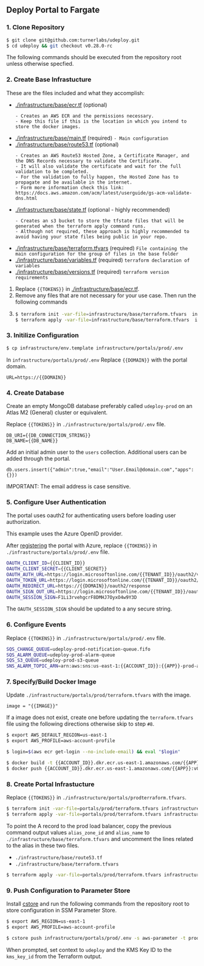 
## Deploy Portal to Fargate ##


### 1. Clone Repository ###
```bash
$ git clone git@github.com:turnerlabs/udeploy.git
$ cd udeploy && git checkout v0.28.0-rc
```

The following commands should be executed from the repository root unless otherwise specfied.

### 2. Create Base Infrastucture ###

These are the files included and what they accomplish:

- [./infrastructure/base/ecr.tf](infrastructure/base/ecr.tf) (optional)
    ```
    - Creates an AWS ECR and the permissions necessary. 
    - Keep this file if this is the location in which you intend to store the docker images.
    ```
- [./infrastructure/base/main.tf](infrastructure/base/main.tf) (required)
    `- Main configuration`
- [./infrastructure/base/route53.tf](infrastructure/base/route53.tf) (optional)
    ```
    - Creates an AWS Route53 Hosted Zone, a Certificate Manager, and the DNS Records necessary to validate the Certificate. 
    - It will also validate the certificate and wait for the full validation to be completed. 
    - For the validation to fully happen, the Hosted Zone has to propagate and be available in the internet.
    - Form more information check this link: https://docs.aws.amazon.com/acm/latest/userguide/gs-acm-validate-dns.html
    ```
- [./infrastructure/base/state.tf](infrastructure/base/state.tf) (optional - highly recommended)
    ```
    - Creates an s3 bucket to store the tfstate files that will be generated when the terraform apply command runs.
    - Although not required, these approach is highly recommended to avoid having your state files being public in your repo.
    ```
- [./infrastructure/base/terraform.tfvars](infrastructure/base/terraform.tfvars) (required)
    `File containing the main configuration for the group of files in the base folder`
- [./infrastructure/base/variables.tf](infrastructure/base/variables.tf) (required)
    `terraform declaration of variables`
- [./infrastructure/base/versions.tf](infrastructure/base/versions.tf) (required)
    `terraform version requirements`

1. Replace `{{TOKENS}}` in [./infrastructure/base/ecr.tf](infrastructure/terraform.tfvars).
1. Remove any files that are not necessary for your use case. Then run the following commands
1. 
    ```bash
    $ terraform init -var-file=infrastructure/base/terraform.tfvars  infrastructure/base 
    $ terraform apply -var-file=infrastructure/base/terraform.tfvars  infrastructure/base
    ```

### 3. Initilize Configuration ###

```bash
$ cp infrastructure/env.template infrastructure/portals/prod/.env
```

In `infrastructure/portals/prod/.env` Replace `{{DOMAIN}}` with the portal domain.

```
URL=https://{{DOMAIN}}
```

### 4. Create Database ###

Create an empty MongoDB database preferably called `udeploy-prod` on an Atlas M2 (General) cluster or equivalent.

Replace `{{TOKENS}}` in `./infrastructure/portals/prod/.env` file.
```
DB_URI={{DB_CONNECTION_STRING}}
DB_NAME={{DB_NAME}}
```

Add an initial admin user to the `users` collection. Additional users can be added through the portal.

```
db.users.insert({"admin":true,"email":"User.Email@domain.com","apps":{}})
```

IMPORTANT: The email address is case sensitive.

### 5. Configure User Authentication ###

The portal uses oauth2 for authenticating users before loading user authorization.

This example uses the Azure OpenID provider. 

After [registering](OAUTH_AZURE.md) the portal with Azure, replace `{{TOKENS}}` in `./infrastructure/portals/prod/.env` file.

```bash
OAUTH_CLIENT_ID={{CLIENT_ID}} 
OAUTH_CLIENT_SECRET={{CLIENT_SECRET}}
OAUTH_AUTH_URL=https://login.microsoftonline.com/{{TENANT_ID}}/oauth2/v2.0/authorize
OAUTH_TOKEN_URL=https://login.microsoftonline.com/{{TENANT_ID}}/oauth2/v2.0/token
OAUTH_REDIRECT_URL=https://{{DOMAIN}}/oauth2/response
OAUTH_SIGN_OUT_URL=https://login.microsoftonline.com/{{TENANT_ID}}/oauth2/logout?client_id={{CLIENT_ID}}
OAUTH_SESSION_SIGN=F1Li3rvehgcrF8DMHJ7OyxO4w9Y3D
```

The `OAUTH_SESSION_SIGN` should be updated to a any secure string.

### 6. Configure Events ###

Replace `{{TOKENS}}` in `./infrastructure/portals/prod/.env` file.

```bash
SQS_CHANGE_QUEUE=udeploy-prod-notification-queue.fifo
SQS_ALARM_QUEUE=udeploy-prod-alarm-queue
SQS_S3_QUEUE=udeploy-prod-s3-queue
SNS_ALARM_TOPIC_ARN=arn:aws:sns:us-east-1:{{ACCOUNT_ID}}:{{APP}}-prod-alarms
```

### 7. Specify/Build Docker Image ####

Update `./infrastructure/portals/prod/terraform.tfvars` with the image.

```
image = "{{IMAGE}}"
```

If a image does not exist, create one before updating the `terraform.tfvars` file using the following directions otherwise skip to step `#8`.

```bash
$ export AWS_DEFAULT_REGION=us-east-1
$ export AWS_PROFILE=aws-account-profile
```

```bash
$ login=$(aws ecr get-login --no-include-email) && eval "$login"
```

```bash
$ docker build -t {{ACCOUNT_ID}}.dkr.ecr.us-east-1.amazonaws.com/{{APP}}:v0.28.0-rc --build-arg version=v0.28.0-rc.1 .
$ docker push {{ACCOUNT_ID}}.dkr.ecr.us-east-1.amazonaws.com/{{APP}}:v0.28.0-rc
```

### 8. Create Portal Infrastucture ####

Replace `{{TOKENS}}` in `./infrastructure/portals/prodterraform.tfvars`.

```bash
$ terraform init -var-file=portals/prod/terraform.tfvars infrastructure/portals/prod
$ terraform apply -var-file=portals/prod/terraform.tfvars infrastructure/portals/prod
```

To point the A record to the prod load balancer, copy the previous command output values `alias_zone_id` and `alias_name` to `./infrastructure/base/terraform.tfvars` and uncomment the lines related to the alias in these two files.

* `./infrastructure/base/route53.tf`
* `./infrastructure/base/terraform.tfvars`

```bash
$ terraform apply -var-file=portals/prod/terraform.tfvars infrastructure/portals/prod
```


### 9. Push Configuration to Parameter Store ### 

Install [cstore](https://github.com/turnerlabs/cstore) and run the following commands from the repository root to store configuration in SSM Parameter Store.

```bash
$ export AWS_REGION=us-east-1
$ export AWS_PROFILE=aws-account-profile
```

```bash
$ cstore push infrastructure/portals/prod/.env -s aws-parameter -t prod
```

When prompted, set context to `udeploy` and the KMS Key ID to the `kms_key_id` from the Terraform output.

 